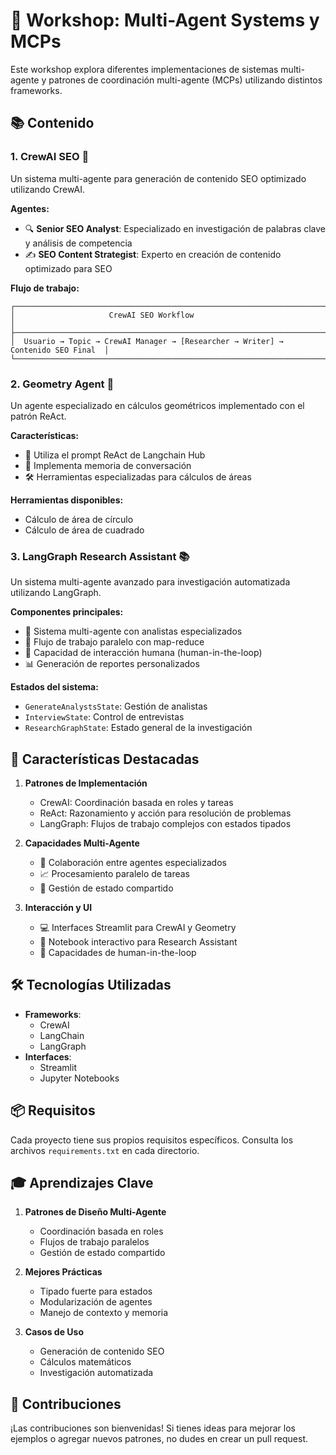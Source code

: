 # 🤖 Workshop: Multi-Agent Systems y MCPs

Este workshop explora diferentes implementaciones de sistemas multi-agente y patrones de coordinación multi-agente (MCPs) utilizando distintos frameworks.

## 📚 Contenido

### 1. CrewAI SEO 🎯

Un sistema multi-agente para generación de contenido SEO optimizado utilizando CrewAI.

**Agentes:**

- 🔍 **Senior SEO Analyst**: Especializado en investigación de palabras clave y análisis de competencia
- ✍️ **SEO Content Strategist**: Experto en creación de contenido optimizado para SEO

**Flujo de trabajo:**

```ascii
┌──────────────────────────────────────────────────────────────────────────────────┐
│                     CrewAI SEO Workflow                                          │ 
├──────────────────────────────────────────────────────────────────────────────────┤
│  Usuario → Topic → CrewAI Manager → [Researcher → Writer] → Contenido SEO Final  │
└──────────────────────────────────────────────────────────────────────────────────┘
```

### 2. Geometry Agent 📐

Un agente especializado en cálculos geométricos implementado con el patrón ReAct.

**Características:**

- 🧮 Utiliza el prompt ReAct de Langchain Hub
- 🔄 Implementa memoria de conversación
- 🛠️ Herramientas especializadas para cálculos de áreas

**Herramientas disponibles:**

- Cálculo de área de círculo
- Cálculo de área de cuadrado

### 3. LangGraph Research Assistant 📚

Un sistema multi-agente avanzado para investigación automatizada utilizando LangGraph.

**Componentes principales:**

- 🤝 Sistema multi-agente con analistas especializados
- 🔄 Flujo de trabajo paralelo con map-reduce
- 👤 Capacidad de interacción humana (human-in-the-loop)
- 📊 Generación de reportes personalizados

**Estados del sistema:**

- `GenerateAnalystsState`: Gestión de analistas
- `InterviewState`: Control de entrevistas
- `ResearchGraphState`: Estado general de la investigación

## 🚀 Características Destacadas

1. **Patrones de Implementación**

   - CrewAI: Coordinación basada en roles y tareas
   - ReAct: Razonamiento y acción para resolución de problemas
   - LangGraph: Flujos de trabajo complejos con estados tipados

2. **Capacidades Multi-Agente**

   - 👥 Colaboración entre agentes especializados
   - 📈 Procesamiento paralelo de tareas
   - 🔄 Gestión de estado compartido

3. **Interacción y UI**
   - 💻 Interfaces Streamlit para CrewAI y Geometry
   - 📓 Notebook interactivo para Research Assistant
   - 👤 Capacidades de human-in-the-loop

## 🛠️ Tecnologías Utilizadas

- **Frameworks**:
  - CrewAI
  - LangChain
  - LangGraph
- **Interfaces**:
  - Streamlit
  - Jupyter Notebooks

## 📦 Requisitos

Cada proyecto tiene sus propios requisitos específicos. Consulta los archivos `requirements.txt` en cada directorio.

## 🎓 Aprendizajes Clave

1. **Patrones de Diseño Multi-Agente**

   - Coordinación basada en roles
   - Flujos de trabajo paralelos
   - Gestión de estado compartido

2. **Mejores Prácticas**

   - Tipado fuerte para estados
   - Modularización de agentes
   - Manejo de contexto y memoria

3. **Casos de Uso**
   - Generación de contenido SEO
   - Cálculos matemáticos
   - Investigación automatizada

## 🤝 Contribuciones

¡Las contribuciones son bienvenidas! Si tienes ideas para mejorar los ejemplos o agregar nuevos patrones, no dudes en crear un pull request.
